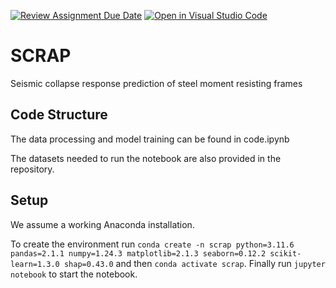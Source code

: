 [![Review Assignment Due Date](https://classroom.github.com/assets/deadline-readme-button-24ddc0f5d75046c5622901739e7c5dd533143b0c8e959d652212380cedb1ea36.svg)](https://classroom.github.com/a/fEFF99tU)
[![Open in Visual Studio Code](https://classroom.github.com/assets/open-in-vscode-718a45dd9cf7e7f842a935f5ebbe5719a5e09af4491e668f4dbf3b35d5cca122.svg)](https://classroom.github.com/online_ide?assignment_repo_id=13114375&assignment_repo_type=AssignmentRepo)


# SCRAP

Seismic collapse response prediction of steel moment resisting frames 

## Code Structure
The data processing and model training can be found in code.ipynb

The datasets needed to run the notebook are also provided in the repository.

## Setup
We assume a working Anaconda installation. 

To create the environment run `conda create -n scrap python=3.11.6 pandas=2.1.1 numpy=1.24.3 matplotlib=2.1.3 seaborn=0.12.2 scikit-learn=1.3.0 shap=0.43.0` and then `conda activate scrap`. Finally run `jupyter notebook` to start the notebook.
